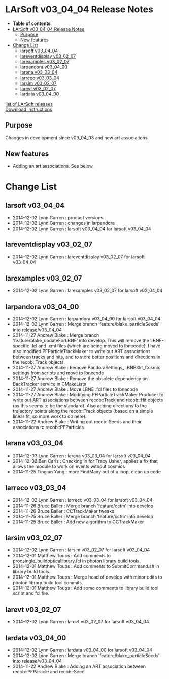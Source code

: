 LArSoft v03\_04\_04 Release Notes
======================================================================

-   **Table of contents**
-   [LArSoft v03\_04\_04 Release Notes](#LArSoft-v03_04_04-Release-Notes)
    -   [Purpose](#Purpose)
    -   [New features](#New-features)
-   [Change List](#Change-List)
    -   [larsoft v03\_04\_04](#larsoft-v03_04_04)
    -   [lareventdisplay v03\_02\_07](#lareventdisplay-v03_02_07)
    -   [larexamples v03\_02\_07](#larexamples-v03_02_07)
    -   [larpandora v03\_04\_00](#larpandora-v03_04_00)
    -   [larana v03\_03\_04](#larana-v03_03_04)
    -   [larreco v03\_03\_04](#larreco-v03_03_04)
    -   [larsim v03\_02\_07](#larsim-v03_02_07)
    -   [larevt v03\_02\_07](#larevt-v03_02_07)
    -   [lardata v03\_04\_00](#lardata-v03_04_00)

[list of LArSoft releases](LArSoft_release_list)\
[Download instructions](http://scisoft.fnal.gov/scisoft/bundles/larsoft/v03_04_04/larsoft-v03_04_04.html)

Purpose
--------------------

Changes in development since v03\_04\_03 and new art associations.

New features
------------------------------

-   Adding an art associations. See below.

Change List
============================

larsoft v03\_04\_04
------------------------------------------

-   2014-12-02 Lynn Garren : product versions
-   2014-12-02 Lynn Garren : changes in larpandora
-   2014-12-02 Lynn Garren : larsoft v03\_04\_04 for larsoft v03\_04\_04

lareventdisplay v03\_02\_07
----------------------------------------------------------

-   2014-12-02 Lynn Garren : lareventdisplay v03\_02\_07 for larsoft v03\_04\_04

larexamples v03\_02\_07
--------------------------------------------------

-   2014-12-02 Lynn Garren : larexamples v03\_02\_07 for larsoft v03\_04\_04

larpandora v03\_04\_00
------------------------------------------------

-   2014-12-02 Lynn Garren : larpandora v03\_04\_00 for larsoft v03\_04\_04
-   2014-12-02 Lynn Garren : Merge branch ‘feature/blake\_particleSeeds’ into release/v03\_04\_04
-   2014-11-27 Andrew Blake : Merge branch ‘feature/blake\_updateForLBNE’ into develop. This will remove the LBNE-specific .fcl and .xml files (which are being moved to lbnecode). I have also modified PFParticleTrackMaker to write out ART associations between tracks and hits, and to store better positions and directions in the recob::Track objects.
-   2014-11-27 Andrew Blake : Remove PandoraSettings\_LBNE35t\_Cosmic settings from scripts and move to lbnecode
-   2014-11-27 Andrew Blake : Remove the obsolete dependency on BackTracker service in CMakeLists
-   2014-11-27 Andrew Blake : Move LBNE .fcl files to lbnecode
-   2014-11-27 Andrew Blake : Modifying PFParticleTrackMaker Producer to write out ART associations between recob::Track and recob::Hit objects (as this seems to be the standard). Also adding directions to the trajectory points along the recob::Track objects (based on a simple linear fit, so more work to do here).
-   2014-11-22 Andrew Blake : Writing out recob::Seeds and their associations to recob::PFParticles

larana v03\_03\_04
----------------------------------------

-   2014-12-03 Lynn Garren : larana v03\_03\_04 for larsoft v03\_04\_04
-   2014-12-02 Ben Carls : Checking in for Tracy Usher, applies a fix that allows the module to work on events without cosmics
-   2014-11-25 Tingjun Yang : more FindMany out of a loop, clean up code

larreco v03\_03\_04
------------------------------------------

-   2014-12-02 Lynn Garren : larreco v03\_03\_04 for larsoft v03\_04\_04
-   2014-11-26 Bruce Baller : Merge branch ‘feature/cctm’ into develop
-   2014-11-26 Bruce Baller : CCTrackMaker tweaks
-   2014-11-25 Bruce Baller : Merge branch ‘feature/cctm’ into develop
-   2014-11-25 Bruce Baller : Add new algorithm to CCTrackMaker

larsim v03\_02\_07
----------------------------------------

-   2014-12-02 Lynn Garren : larsim v03\_02\_07 for larsoft v03\_04\_04
-   2014-12-01 Matthew Toups : Add comments to prodsingle\_buildopticallibrary.fcl in photon library build tools.
-   2014-12-01 Matthew Toups : Add comments to SubmitCommand.sh in library build tools.
-   2014-12-01 Matthew Toups : Merge head of develop with minor edits to photon library build tool commits.
-   2014-12-01 Matthew Toups : Add some comments to library build tool script and fcl file.

larevt v03\_02\_07
----------------------------------------

-   2014-12-02 Lynn Garren : larevt v03\_02\_07 for larsoft v03\_04\_04

lardata v03\_04\_00
------------------------------------------

-   2014-12-02 Lynn Garren : lardata v03\_04\_00 for larsoft v03\_04\_04
-   2014-12-02 Lynn Garren : Merge branch ‘feature/blake\_particleSeeds’ into release/v03\_04\_04
-   2014-11-22 Andrew Blake : Adding an ART association between recob::PFParticle and recob::Seed
